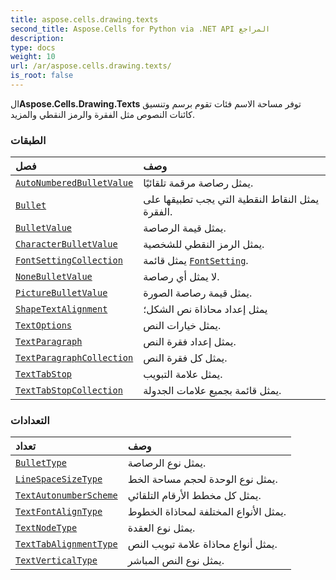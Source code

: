 ```yaml
---
title: aspose.cells.drawing.texts
second_title: Aspose.Cells for Python via .NET API المراجع
description:
type: docs
weight: 10
url: /ar/aspose.cells.drawing.texts/
is_root: false
---
```

 ال**Aspose.Cells.Drawing.Texts** توفر مساحة الاسم فئات تقوم برسم وتنسيق كائنات النصوص مثل الفقرة والرمز النقطي والمزيد.

###  الطبقات
| فصل| وصف|
| :- | :- |
| [`AutoNumberedBulletValue`](/cells/python-net/ar/aspose.cells.drawing.texts/autonumberedbulletvalue) | يمثل رصاصة مرقمة تلقائيًا.|
| [`Bullet`](/cells/python-net/ar/aspose.cells.drawing.texts/bullet) | يمثل النقاط النقطية التي يجب تطبيقها على الفقرة.|
| [`BulletValue`](/cells/python-net/ar/aspose.cells.drawing.texts/bulletvalue) | يمثل قيمة الرصاصة.|
| [`CharacterBulletValue`](/cells/python-net/ar/aspose.cells.drawing.texts/characterbulletvalue) |يمثل الرمز النقطي للشخصية.|
| [`FontSettingCollection`](/cells/python-net/ar/aspose.cells.drawing.texts/fontsettingcollection) | يمثل قائمة [`FontSetting`](/cells/python-net/ar/aspose.cells/fontsetting).|
| [`NoneBulletValue`](/cells/python-net/ar/aspose.cells.drawing.texts/nonebulletvalue) | لا يمثل أي رصاصة.|
| [`PictureBulletValue`](/cells/python-net/ar/aspose.cells.drawing.texts/picturebulletvalue) | يمثل قيمة رصاصة الصورة.|
| [`ShapeTextAlignment`](/cells/python-net/ar/aspose.cells.drawing.texts/shapetextalignment) | يمثل إعداد محاذاة نص الشكل؛|
| [`TextOptions`](/cells/python-net/ar/aspose.cells.drawing.texts/textoptions) | يمثل خيارات النص.|
| [`TextParagraph`](/cells/python-net/ar/aspose.cells.drawing.texts/textparagraph) | يمثل إعداد فقرة النص.|
| [`TextParagraphCollection`](/cells/python-net/ar/aspose.cells.drawing.texts/textparagraphcollection) | يمثل كل فقرة النص.|
| [`TextTabStop`](/cells/python-net/ar/aspose.cells.drawing.texts/texttabstop) | يمثل علامة التبويب.|
| [`TextTabStopCollection`](/cells/python-net/ar/aspose.cells.drawing.texts/texttabstopcollection) | يمثل قائمة بجميع علامات الجدولة.|


###  التعدادات
|تعداد| وصف|
| :- | :- |
| [`BulletType`](/cells/python-net/ar/aspose.cells.drawing.texts/bullettype) | يمثل نوع الرصاصة.|
| [`LineSpaceSizeType`](/cells/python-net/ar/aspose.cells.drawing.texts/linespacesizetype) | يمثل نوع الوحدة لحجم مساحة الخط.|
| [`TextAutonumberScheme`](/cells/python-net/ar/aspose.cells.drawing.texts/textautonumberscheme) | يمثل كل مخطط الأرقام التلقائي.|
| [`TextFontAlignType`](/cells/python-net/ar/aspose.cells.drawing.texts/textfontaligntype) | يمثل الأنواع المختلفة لمحاذاة الخطوط.|
| [`TextNodeType`](/cells/python-net/ar/aspose.cells.drawing.texts/textnodetype) | يمثل نوع العقدة.|
| [`TextTabAlignmentType`](/cells/python-net/ar/aspose.cells.drawing.texts/texttabalignmenttype) | يمثل أنواع محاذاة علامة تبويب النص.|
| [`TextVerticalType`](/cells/python-net/ar/aspose.cells.drawing.texts/textverticaltype) | يمثل نوع النص المباشر.|


